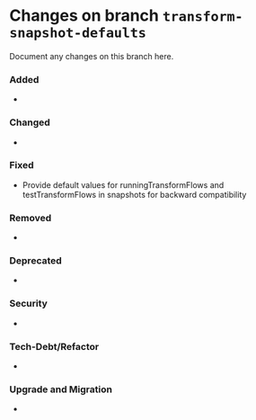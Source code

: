 # Changes on branch `transform-snapshot-defaults`
Document any changes on this branch here.
### Added
- 

### Changed
- 

### Fixed
- Provide default values for runningTransformFlows and testTransformFlows in snapshots for backward compatibility 

### Removed
- 

### Deprecated
- 

### Security
- 

### Tech-Debt/Refactor
- 

### Upgrade and Migration
- 
